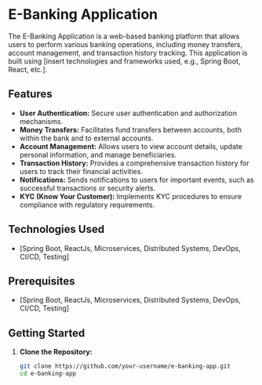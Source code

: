 # E-Banking Application

The E-Banking Application is a web-based banking platform that allows users to perform various banking operations, including money transfers, account management, and transaction history tracking. This application is built using [insert technologies and frameworks used, e.g., Spring Boot, React, etc.].

## Features

- **User Authentication:** Secure user authentication and authorization mechanisms.
- **Money Transfers:** Facilitates fund transfers between accounts, both within the bank and to external accounts.
- **Account Management:** Allows users to view account details, update personal information, and manage beneficiaries.
- **Transaction History:** Provides a comprehensive transaction history for users to track their financial activities.
- **Notifications:** Sends notifications to users for important events, such as successful transactions or security alerts.
- **KYC (Know Your Customer):** Implements KYC procedures to ensure compliance with regulatory requirements.

## Technologies Used

- [Spring Boot, ReactJs, Microservices, Distributed Systems, DevOps, CI/CD, Testing]

## Prerequisites

- [Spring Boot, ReactJs, Microservices, Distributed Systems, DevOps, CI/CD, Testing]

## Getting Started

1. **Clone the Repository:**

   ```bash
   git clone https://github.com/your-username/e-banking-app.git
   cd e-banking-app

